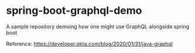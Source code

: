 # spring-boot-graphql-demo
A sample repository demoing how one might use GraphQL alongside spring boot

Reference: https://developer.okta.com/blog/2020/01/31/java-graphql